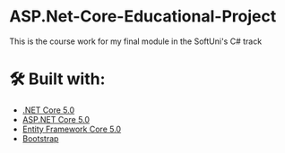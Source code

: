 # ASP.Net-Core-Educational-Project
This is the course work for my final module in the SoftUni's C# track

# 🛠 Built with:
* [.NET Core 5.0](https://github.com/dotnet/core)
* [ASP.NET Core 5.0](https://github.com/dotnet/aspnetcore)
* [Entity Framework Core 5.0](https://github.com/dotnet/efcore)
* [Bootstrap](https://github.com/twbs/bootstrap)

